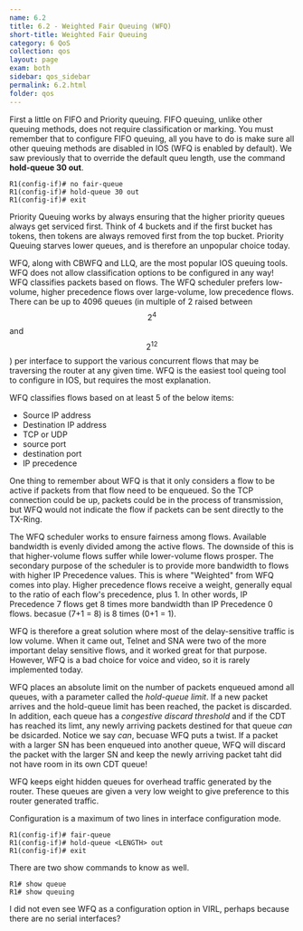 ```yaml
---
name: 6.2
title: 6.2 - Weighted Fair Queuing (WFQ)
short-title: Weighted Fair Queuing
category: 6 QoS
collection: qos
layout: page
exam: both
sidebar: qos_sidebar
permalink: 6.2.html
folder: qos
---
```

First a little on FIFO and Priority queuing. FIFO queuing, unlike other queuing methods, does not require classification or marking. You must remember that to configure FIFO queuing, all you have to do is make sure all other queuing methods are disabled in IOS (WFQ is enabled by default). We saw previously that to override the default queu length, use the command **hold-queue 30 out**.
```
R1(config-if)# no fair-queue
R1(config-if)# hold-queue 30 out
R1(config-if)# exit
```

Priority Queuing works by always ensuring that the higher priority queues always get serviced first. Think of 4 buckets and if the first bucket has tokens, then tokens are always removed first from the top bucket. Priority Queuing starves lower queues, and is therefore an unpopular choice today.


WFQ, along with CBWFQ and LLQ, are the most popular IOS queuing tools. WFQ does not allow classification options to be configured in any way! WFQ classifies packets based on flows. The WFQ scheduler prefers low-volume, higher precedence flows over large-volume, low precedence flows. There can be up to 4096 queues (in multiple of 2 raised between $$2^4$$ and $$2^{12}$$) per interface to support the various concurrent flows that may be traversing the router at any given time. WFQ is the easiest tool queing tool to configure in IOS, but requires the most explanation.

WFQ classifies flows based on at least 5 of the below items:
- Source IP address
- Destination IP address
- TCP or UDP
- source port
- destination port
- IP precedence

One thing to remember about WFQ is that it only considers a flow to be active if packets from that flow need to be enqueued. So the TCP connection could be up, packets could be in the process of transmission, but WFQ would not indicate the flow if packets can be sent directly to the TX-Ring.

The WFQ scheduler works to ensure fairness among flows. Available bandwidth is evenly divided among the active flows. The downside of this is that higher-volume flows suffer while lower-volume flows prosper. The secondary purpose of the scheduler is to provide more bandwidth to flows with higher IP Precedence values. This is where "Weighted" from WFQ comes into play. Higher precedence flows receive a weight, generally equal to the ratio of each flow's precedence, plus 1. In other words, IP Precedence 7 flows get 8 times more bandwidth than IP Precedence 0 flows. becasue (7+1 = 8) is 8 times (0+1 = 1).

WFQ is therefore a great solution where most of the delay-sensitive traffic is low volume. When it came out, Telnet and SNA were two of the more important delay sensitive flows, and it worked great for that purpose. However, WFQ is a bad choice for voice and video, so it is rarely implemented today.

WFQ places an absolute limit on the number of packets enqueued amond all queues, with a parameter called the *hold-queue limit*. If a new packet arrives and the hold-queue limit has been reached, the packet is discarded. In addition, each queue has a *congestive discard threshold* and if the CDT has reached its limt, any newly arriving packets destined for that queue *can* be dsicarded. Notice we say *can*, becuase WFQ puts a twist. If a packet with a larger SN has been enqueued into another queue, WFQ will discard the packet with the larger SN and keep the newly arriving packet taht did not have room in its own CDT queue!

WFQ keeps eight hidden queues for overhead traffic generated by the router. These queues are given a very low weight to give preference to this router generated traffic.

Configuration is a maximum of two lines in interface configuration mode.
```
R1(config-if)# fair-queue
R1(config-if)# hold-queue <LENGTH> out
R1(config-if)# exit
```

There are two show commands to know as well.
```
R1# show queue
R1# show queuing
```
I did not even see WFQ as a configuration option in VIRL, perhaps because there are no serial interfaces?





 